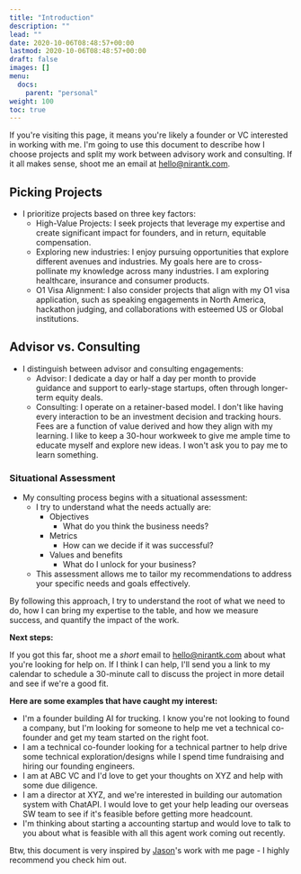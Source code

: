 ```yaml
---
title: "Introduction"
description: ""
lead: ""
date: 2020-10-06T08:48:57+00:00
lastmod: 2020-10-06T08:48:57+00:00
draft: false
images: []
menu:
  docs:
    parent: "personal"
weight: 100
toc: true
---
```

If you're visiting this page, it means you're likely a founder or VC interested in working with me. I'm going to use this document to describe how I choose projects and split my work between advisory work and consulting. If it all makes sense, shoot me an email at [hello@nirantk.com](mailto:hello@nirantk.com).

## Picking Projects
- I prioritize projects based on three key factors:
    - High-Value Projects: I seek projects that leverage my expertise and create significant impact for founders, and in return, equitable compensation.
    - Exploring new industries: I enjoy pursuing opportunities that explore different avenues and industries. My goals here are to cross-pollinate my knowledge across many industries. I am exploring healthcare, insurance and consumer products.
    - O1 Visa Alignment: I also consider projects that align with my O1 visa application, such as speaking engagements in North America, hackathon judging, and collaborations with esteemed US or Global institutions.

## Advisor vs. Consulting
- I distinguish between advisor and consulting engagements:
    - Advisor: I dedicate a day or half a day per month to provide guidance and support to early-stage startups, often through longer-term equity deals.
    - Consulting: I operate on a retainer-based model. I don't like having every interaction to be an investment decision and tracking hours. Fees are a function of value derived and how they align with my learning. I like to keep a 30-hour workweek to give me ample time to educate myself and explore new ideas. I won't ask you to pay me to learn something.

### Situational Assessment
- My consulting process begins with a situational assessment:
    - I try to understand what the needs actually are:
        - Objectives
            - What do you think the business needs?
        - Metrics
            - How can we decide if it was successful?
        - Values and benefits
            - What do I unlock for your business?
    - This assessment allows me to tailor my recommendations to address your specific needs and goals effectively.

By following this approach, I try to understand the root of what we need to do, how I can bring my expertise to the table, and how we measure success, and quantify the impact of the work.

**Next steps:**

If you got this far, shoot me a *short* email to [hello@nirantk.com](mailto:hello@nirantk.com) about what you're looking for help on. If I think I can help, I'll send you a link to my calendar to schedule a 30-minute call to discuss the project in more detail and see if we're a good fit.

**Here are some examples that have caught my interest:**

- I'm a founder building AI for trucking. I know you're not looking to found a company, but I'm looking for someone to help me vet a technical co-founder and get my team started on the right foot.
- I am a technical co-founder looking for a technical partner to help drive some technical exploration/designs while I spend time fundraising and hiring our founding engineers.
- I am at ABC VC and I'd love to get your thoughts on XYZ and help with some due diligence.
- I am a director at XYZ, and we're interested in building our automation system with ChatAPI. I would love to get your help leading our overseas SW team to see if it's feasible before getting more headcount.
- I'm thinking about starting a accounting startup and would love to talk to you about what is feasible with all this agent work coming out recently.

Btw, this document is very inspired by [Jason](https://www.jxnl.co/)'s work with me page - I highly recommend you check him out.
